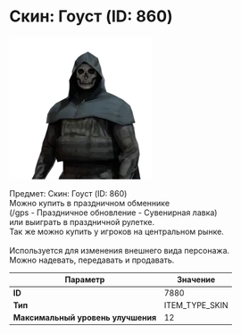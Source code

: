 # Скин: Гоуст (ID: 860)

![Item Image](../img/7880.webp?raw=true)

Предмет: Скин: Гоуст (ID: 860)<br>Можно купить в праздничном обменнике<br>(/gps - Праздничное обновление - Сувенирная лавка)<br>или выиграть в праздничной рулетке.<br>Так же можно купить у игроков на центральном рынке.<br><br>Используется для изменения внешнего вида персонажа.<br>Можно надевать, передавать и продавать.


| Параметр | Значение |
|----------|----------|
| **ID** | 7880 |
| **Тип** | ITEM_TYPE_SKIN |
| **Максимальный уровень улучшения** | 12 |

